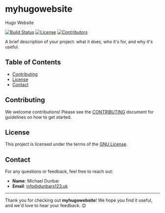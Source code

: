 # myhugowebsite
Hugo Website

[![Build Status](https://img.shields.io/badge/build-passing-brightgreen)](https://github.com/michaeldun123/myhugowebsite)
[![License](https://img.shields.io/github/license/michaeldun123/myhugowebsite)](LICENSE)
[![Contributors](https://img.shields.io/github/contributors/michaeldun123/myhugowebsite)](https://github.com/michaeldun123/myhugowebsite/graphs/contributors)

A brief description of your project: what it does, who it's for, and why it's useful.

## Table of Contents
- [Contributing](#contributing)
- [License](#license)
- [Contact](#contact)

## Contributing

We welcome contributions! Please see the [CONTRIBUTING](CONTRIBUTING.md) document for guidelines on how to get started.

## License

This project is licensed under the terms of the [GNU License](LICENSE).

## Contact

For any questions or feedback, feel free to reach out:

- **Name**: Michael Dunbar
- **Email**: [info@dunbars123.uk](mailto:info@dunbars123.uk)

---

Thank you for checking out **myhugowebsite**! We hope you find it useful, and we'd love to hear your feedback. 😊
